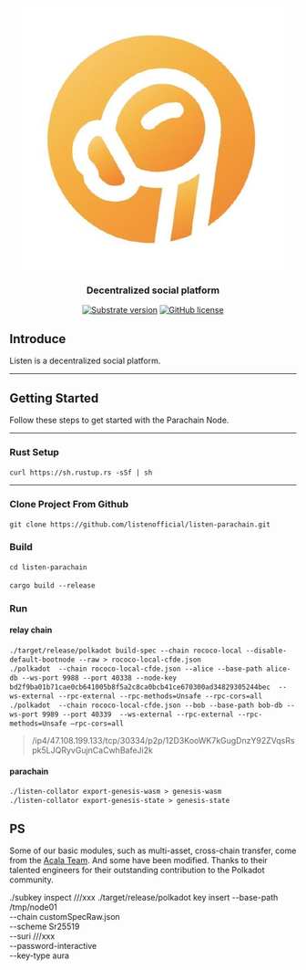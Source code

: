 <p align="center">
  <img src="docs/listen-logo.jpeg?raw=true" alt="image"/>
</p>

<h3 align="center">Decentralized social platform</h3>

<div align="center">


[![Substrate version](https://img.shields.io/badge/Substrate-3.0.0-brightgreen?logo=Parity%20Substrate)](https://substrate.dev/)
[![GitHub license](https://img.shields.io/badge/license-MIT%2FApache2-blue)](LICENSE)

</div>

## Introduce
Listen is a decentralized social platform.
***
## Getting Started
Follow these steps to get started with the Parachain Node.
***
### Rust Setup
`curl https://sh.rustup.rs -sSf | sh`
***
### Clone Project From Github
```buildoutcfg
git clone https://github.com/listenofficial/listen-parachain.git
```
### Build
```buildoutcfg
cd listen-parachain

cargo build --release
```

### Run
#### relay chain
```
./target/release/polkadot build-spec --chain rococo-local --disable-default-bootnode --raw > rococo-local-cfde.json
./polkadot  --chain rococo-local-cfde.json --alice --base-path alice-db --ws-port 9988 --port 40338 --node-key bd2f9ba01b71cae0cb641005b8f5a2c8ca0bcb41ce670300ad34829305244bec  --ws-external --rpc-external --rpc-methods=Unsafe --rpc-cors=all
./polkadot  --chain rococo-local-cfde.json --bob --base-path bob-db --ws-port 9989 --port 40339  --ws-external --rpc-external --rpc-methods=Unsafe –rpc-cors=all
```
> /ip4/47.108.199.133/tcp/30334/p2p/12D3KooWK7kGugDnzY92ZVqsRspk5LJQRyvGujnCaCwhBafeJi2k
#### parachain
```buildoutcfg
./listen-collator export-genesis-wasm > genesis-wasm
./listen-collator export-genesis-state > genesis-state
```
## PS
Some of our basic modules, such as multi-asset, cross-chain transfer, come from the [Acala Team](https://github.com/AcalaNetwork/Acala). And some have been modified. Thanks to their talented engineers for their outstanding contribution to the Polkadot community.


./subkey inspect ///xxx
./target/release/polkadot key insert --base-path /tmp/node01 \
--chain customSpecRaw.json \
--scheme Sr25519 \
--suri ///xxx \
--password-interactive \
--key-type aura
```




